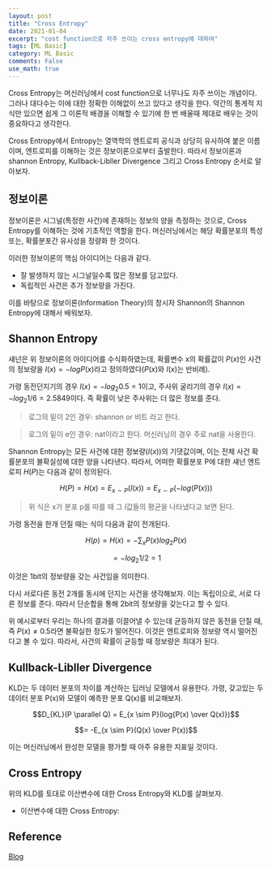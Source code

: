```yaml
---
layout: post
title: "Cross Entropy"
date: 2021-01-04
excerpt: "cost function으로 자주 쓰이는 cross entropy에 대하여"
tags: [ML Basic]
category: ML Basic
comments: False
use_math: true
---
```


Cross Entropy는 머신러닝에서 cost function으로 너무나도 자주 쓰이는 개념이다. 그러나 대다수는 이에 대한 정확한 이해없이 쓰고 있다고 생각을 한다.
약간의 통게적 지식만 있으면 쉽게 그 이론적 배경을 이해할 수 있기에 한 번 배울때 제대로 배우는 것이 중요하다고 생각한다.

Cross Entropy에서 Entropy는 열역학의 엔트로피 공식과 상당히 유사하여 붙은 이름이며, 엔트로피를 이해하는 것은 정보이론으로부터 출발한다. 
따라서 정보이론과 shannon Entropy, Kullback-Libller Divergence 그리고 Cross Entropy 순서로 알아보자.

## 정보이론
정보이론은 시그널(특정한 사건)에 존재하는 정보의 양을 측정하는 것으로, Cross Entropy를 이해하는 것에 기초적인 역할을 한다.
머신러닝에서는 해당 확률분포의 특성 또는, 확률분포간 유사성을 정량화 한 것이다.

이러한 정보이론의 핵심 아이디어는 다음과 같다.
* 잘 발생하지 않는 시그널일수록 많은 정보를 담고있다.
* 독립적인 사건은 추가 정보량을 가진다.

이를 바탕으로 정보이론(Information Theory)의 창시자 Shannon의 Shannon Entropy에 대해서 배워보자.

## Shannon Entropy
섀넌은 위 정보이론의 아이디어를 수식화하였는데, 확률변수 x의 확률값이 $P(x)$인 사건의 정보량을 $I(x) = -log{P(x)}$라고 정의하였다($P(x)$와 $I(x)$는 반비례).

가령 동전던지기의 경우 $I(x) = -log_{2}{0.5} = 1$이고, 주사위 굴리기의 경우 $I(x) = -log_{2}{1/6} = 2.5849$이다. 즉 확률이 낮은 주사위는 더 많은 정보를 준다.

> 로그의 밑이 2인 경우: shannon or 비트 라고 한다.

> 로그의 밑이 e인 경우: nat이라고 한다. 머신러닝의 경우 주로 nat을 사용한다.

Shannon Entropy는 모든 사건에 대한 정보량($I(x)$)의 기댓값이며, 이는 전체 사건 확률분포의 불확실성에 대한 양을 나타낸다.
따라서, 어떠한 확률분포 P에 대한 섀넌 엔트로피 $H(P)$는 다음과 같이 정의된다.

$$H(P) = H(x) = E_{x \sim P}(I(x)) = E_{x \sim P}(-log(P(x)))$$

> 위 식은 x가 분포 p를 따를 때 그 $I$값들의 평균을 나타냈다고 보면 된다.

가령 동전을 한개 던질 때는 식이 다음과 같이 전개된다.

$$H(p) = H(x) = -\sum_{x}{P(x)log_{2}{P(x)}}$$

$$= -log_{2}{1/2} = 1$$

이것은 1bit의 정보량을 갖는 사건임을 의미한다.

다시 서로다른 동전 2개를 동시에 던지는 사건을 생각해보자. 이는 독립이으로, 서로 다른 정보를 준다. 따라서 단순합을 통해 2bit의 정보량을 갖는다고 할 수 있다.

위 예시로부터 우리는 하나의 결과를 이끌어낼 수 있는데 균등하지 않은 동전을 던질 때, 즉 $P(x) \neq 0.5$라면 불확실한 정도가 떨어진다. 이것은 엔트로피와 정보량 역시 떨어진다고 볼 수 있다.
따라서, 사건의 확률이 균등할 때 정보량은 최대가 된다.

## Kullback-Libller Divergence
KLD는 두 데이터 분포의 차이를 계산하는 딥러닝 모델에서 유용한다.
가령, 갖고있는 두 데이터 분포 P(x)와 모델이 예측한 분포 Q(x)를 비교해보자. 

$$D_{KL}(P \parallel Q) = E_{x \sim P}(log{P(x) \over Q(x)})$$

$$= -E_{x \sim P}(Q(x) \over P(x))$$

이는 머신러닝에서 완성한 모델을 평가할 때 아주 유용한 지표일 것이다.


## Cross Entropy
위의 KLD를 토대로 이산변수에 대한 Cross Entropy와 KLD를 살펴보자.
* 이산변수에 대한 Cross Entropy: 

## Reference
[Blog](https://curt-park.github.io/2018-09-19/loss-cross-entropy/)
